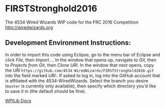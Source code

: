 # FIRSTStronghold2016
The 4534 Wired Wizards WIP code for the FRC 2016 Competition http://wiredwizards.org

## Development Environment Instructions:
In order to import this code using Eclipse, go to the menu bar of Eclipse and click _File_, then _Import..._. In the window that opens up, navigate to _Git_, then to _Projects from Git_, then _Clone URI_. In the window that next opens, copy the URI `https://github.com/4534-WiredWizards/FIRSTStronghold2016.git` into the field marked _URI:_. If asked to log in, log into the GitHub account that is affiliated with the 4534-WiredWizards. Select the branch you desire (`master` is currently only available), then specify which directory you'd like to save it in (the default should be fine).

[WPILib Docs](http://first.wpi.edu/FRC/roborio/release/docs/java/)
